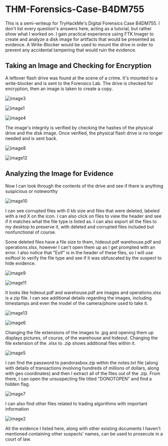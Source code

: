 # THM-Forensics-Case-B4DM755
This is a semi-writeup for TryHackMe\'s Digital Forensics Case B4DM755.
I don't list every question's answers here, acting as a tutorial, but
rather show what I worked on. I gain practical experience using FTK
Imager to create and analyze a disk image for artifacts that would be
presented as evidence. A Write-Blocker would be used to mount the drive
in order to prevent any accidental tampering that would ruin the
evidence.

## Taking an Image and Checking for Encryption

A leftover flash drive was found at the scene of a crime. It's mounted
to a write-blocker and is sent to the Forensics Lab. The drive is
checked for encryption, then an image is taken to create a copy.

![image3](https://github.com/user-attachments/assets/ab9e634d-f228-4304-8246-b4cfd4f929dc)


![image1](https://github.com/user-attachments/assets/f9fc473f-bc50-404d-a1c1-ab378c730254)


![image4](https://github.com/user-attachments/assets/21e96a51-ffeb-47fe-abc1-ce90ab09562a)


The image's integrity is verified by checking the hashes of the physical
drive and the disk image. Once verified, the physical flash drive is no
longer needed and is sent back.

![image8](https://github.com/user-attachments/assets/7f4fc58f-6b3d-45f8-87ea-1d9041858ff7)


![image12](https://github.com/user-attachments/assets/3ee66ede-72c3-4691-be4c-ec29778efe64)


## Analyzing the Image for Evidence

Now I can look through the contents of the drive and see if there is
anything suspicious or noteworthy

![image10](https://github.com/user-attachments/assets/69bd7075-c7e9-43dc-8066-c70a97d8482c)


I can see corrupted files with 0 kb size and files that were deleted,
labeled with a red X on the icon. I can also click on files to view the
header and see if it matches what the file type is listed as. I can also
export all the files to my desktop to preserve it, with deleted and
corrupted files included but nonfunctional of course.

Some deleted files have a file size to them, hideout.pdf warehouse.pdf
and operations.xlsx, however I can't open them up as I get prompted with
an error. I also notice that "Exif" is in the header of these files, so
I will use exiftool to verify the file type and see if it was obfuscated
by the suspect to hide evidence.

![image9](https://github.com/user-attachments/assets/2a34ae68-c8d0-4057-b3b7-3d34628100d2)

![image11](https://github.com/user-attachments/assets/df074b1f-db08-427c-b996-f96052797e00)


It looks like hideout.pdf and warehouse.pdf are images and
operations.xlsx is a zip file. I can see additional details regarding
the images, including timestamps and even the model of the camera/phone
used to take it.

![image13](https://github.com/user-attachments/assets/6b08f072-4120-495c-a6da-3ba73441e625)


![image6](https://github.com/user-attachments/assets/2eedad5f-5e82-41ac-93c6-202523c307a8)

Changing the file extensions of the images to .jpg and opening them up
displays pictures, of course, of the warehouse and hideout. Changing the
file extension of the .xlsx to .zip shows additional files within it.

![image5](https://github.com/user-attachments/assets/f46f973c-fe0c-4dce-b97a-a94ae48a5e80)


I can find the password to pandorasbox.zip within the notes.txt file
(along with details of transactions involving hundreds of millions of
dollars, along with geo coordinates) and then I extract all of the files
out of the .zip. From there, I can open the unsuspecting file titled
"DONOTOPEN" and find a hidden flag.

![image7](https://github.com/user-attachments/assets/2815518d-6306-4b42-8aa7-e68a2d155633)


I can also find other files related to trading algorithms with important
information

![image2](https://github.com/user-attachments/assets/2b8b575e-3172-4156-9d0a-955667ac60a4)


All the evidence I listed here, along with other existing documents I
haven't mentioned containing other suspects' names, can be used to
prosecute in a court of law.
